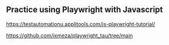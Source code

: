 ## Practice using Playwright with Javascript

https://testautomationu.applitools.com/js-playwright-tutorial/

https://github.com/ixmeza/playwright_tau/tree/main